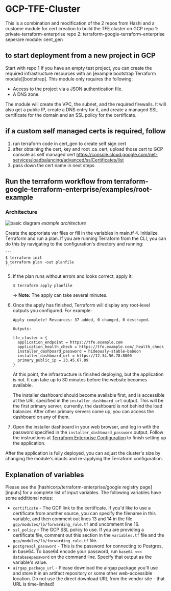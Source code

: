 # GCP-TFE-Cluster

This is a combination and modification of the 2 repos from Hashi and a custome module for cert creation to build the TFE cluster on GCP
repo 1: private-terraform-enterprise 
repo 2: terraform-google-terraform-enterprise 
seperare module: cent_gen

## to start deployment from a new project in GCP
Start with repo 1
If you have an empty test project, you can create the required infrastructure resources with an [example bootstrap Terraform module][bootstrap]. This module only requires the following:

* Access to the project via a JSON authentication file.
* A DNS zone.

The module will create the VPC, the subnet, and the required firewalls. It will also get a public IP, create a DNS entry for it, and create a managed SSL certificate for the domain and an SSL policy for the certificate.

## if a custom self managed certs is required, follow 
1. run terraform code in cert_gen to create self sign cert
2. after obtaining the cert, key and root_ca_cert, upload those cert to GCP console as self managed cert
    https://console.cloud.google.com/net-services/loadbalancing/advanced/sslCertificates/list 
3. pass down the cert name in next steps

## Run the terraform workflow from terraform-google-terraform-enterprise/examples/root-example 

### Architecture
![basic diagram](https://github.com/hashicorp/terraform-google-terraform-enterprise/blob/master/assets/gcp_diagram.jpg?raw=true)
_example architecture_

Create the approriate var files or fill in the variables in main.tf 
4. Initialize Terraform and run a plan. If you are running Terraform from the CLI, you can do this by navigating to the configuration's directory and running:

    ```
    $ terraform init
    $ terraform plan -out planfile
    ```
5. If the plan runs without errors and looks correct, apply it:

    ```
    $ terraform apply planfile
    ```

    -> **Note:** The apply can take several minutes.
6. Once the apply has finished, Terraform will display any root-level outputs you configured. For example:

    ```text
    Apply complete! Resources: 37 added, 0 changed, 0 destroyed.

    Outputs:

    tfe_cluster = {
      application_endpoint = https://tfe.example.com
      application_health_check = https://tfe.example.com/_health_check
      installer_dashboard_password = hideously-stable-baboon
      installer_dashboard_url = https://12.34.56.78:8800
      primary_public_ip = 23.45.67.89
    }
    ```

    At this point, the infrastructure is finished deploying, but the application is not. It can take up to 30 minutes before the website becomes available.

    The installer dashboard should become available first, and is accessible at the URL specified in the `installer_dashboard_url` output. This will be the first primary server; currently, the dashboard is not behind the load balancer. After other primary servers come up, you can access the dashboard on any of them.
7. Open the installer dashboard in your web browser, and log in with the password specified in the `installer_dashboard_password` output. Follow the instructions at [Terraform Enterprise Configuration](../install/config.html) to finish setting up the application.

After the application is fully deployed, you can adjust the cluster's size by changing the module's inputs and re-applying the Terraform configuration.


## Explanation of variables

Please see the [hashicorp/terraform-enterprise/google registry page][inputs] for a complete list of input variables. The following variables have some additional notes:

* `certificate` - The GCP link to the certificate. If you'd like to use a certificate from another source, you can specify the filename in this variable, and then comment out lines 13 and 14 in the file `gcp/modules/lb/forwarding_rule.tf` and uncomment line 16.
* `ssl_policy` - The GCP SSL policy to use. If you are providing a certificate file, comment out this section in the `variables.tf` file and the `gcp/modules/lb/forwarding_rule.tf` file.
* `postgresql_password` - This is the password for connecting to Postgres, in base64. To base64 encode your password, run `base64 <<< databasepassword` on the command line. Specify that output as the variable's value.
* `airgap_package_url` - Please download the airgap package you'll use and store it in an artifact repository or some other web-accessible location. Do not use the direct download URL from the vendor site - that URL is time-limited!


